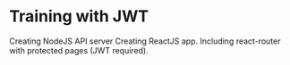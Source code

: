 # Training with JWT

Creating NodeJS API server
Creating ReactJS app.
Including react-router with protected pages (JWT required).
